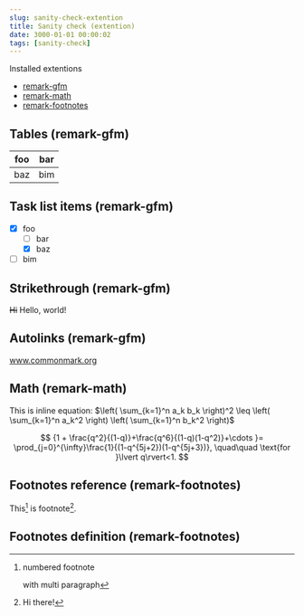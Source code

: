 ```yaml
---
slug: sanity-check-extention
title: Sanity check (extention)
date: 3000-01-01 00:00:02
tags: [sanity-check]
---
```


Installed extentions

- [remark-gfm](https://www.npmjs.com/package/remark-gfm)
- [remark-math](https://www.npmjs.com/package/remark-math)
- [remark-footnotes](https://www.npmjs.com/package/remark-footnotes)

## Tables (remark-gfm)

| foo | bar |
| --- | --- |
| baz | bim |

## Task list items (remark-gfm)

- [x] foo
  - [ ] bar
  - [x] baz
- [ ] bim

## Strikethrough (remark-gfm)

~~Hi~~ Hello, world!

## Autolinks (remark-gfm)

www.commonmark.org

## Math (remark-math)

This is inline equation: $\left( \sum_{k=1}^n a_k b_k \right)^2 \leq \left( \sum_{k=1}^n a_k^2 \right) \left( \sum_{k=1}^n b_k^2 \right)$

$$
{1 +  \frac{q^2}{(1-q)}+\frac{q^6}{(1-q)(1-q^2)}+\cdots }= \prod_{j=0}^{\infty}\frac{1}{(1-q^{5j+2})(1-q^{5j+3})}, \quad\quad \text{for }\lvert q\rvert<1.
$$

## Footnotes reference (remark-footnotes)

This[^1] is footnote[^footnote].

## Footnotes definition (remark-footnotes)

[^footnote]: Hi there!

[^1]: numbered footnote

    with multi paragraph
